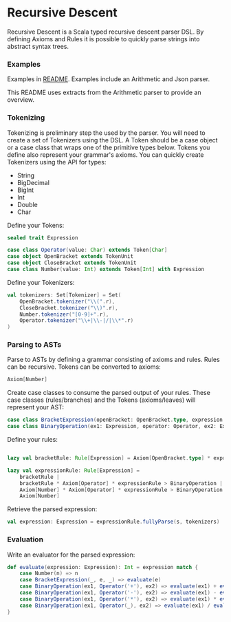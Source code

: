 # Recursive Descent

Recursive Descent is a Scala typed recursive descent parser DSL.
By defining Axioms and Rules it is possible to quickly parse strings into abstract syntax trees.

### Examples

Examples in [README](org.peterc.rdescent.examples).
Examples include an Arithmetic and Json parser.

This README uses extracts from the Arithmetic parser to provide an overview.

### Tokenizing

Tokenizing is preliminary step the used by the parser.
You will need to create a set of Tokenizers using the DSL.
A Token should be a case object or a case class that wraps one of the primitive types below.
Tokens you define also represent your grammar's axioms.
You can quickly create Tokenizers using the API for types:

* String
* BigDecimal
* BigInt
* Int
* Double
* Char

Define your Tokens:

```scala
sealed trait Expression

case class Operator(value: Char) extends Token[Char]
case object OpenBracket extends TokenUnit
case object CloseBracket extends TokenUnit
case class Number(value: Int) extends Token[Int] with Expression
```

Define your Tokenizers:

```scala
val tokenizers: Set[Tokenizer] = Set(
    OpenBracket.tokenizer("\\(".r),
    CloseBracket.tokenizer("\\)".r),
    Number.tokenizer("[0-9]+".r),
    Operator.tokenizer("\\+|\\-|/|\\*".r)
)
```

### Parsing to ASTs

Parse to ASTs by defining a grammar consisting of axioms and rules.
Rules can be recursive.
Tokens can be converted to axioms:

```scala
Axiom[Number]
```

Create case classes to consume the parsed output of your rules.
These case classes (rules/branches) and the Tokens (axioms/leaves) will represent your AST:

```scala
case class BracketExpression(openBracket: OpenBracket.type, expression: Expression, closeBracket: CloseBracket.type) extends Expression
case class BinaryOperation(ex1: Expression, operator: Operator, ex2: Expression) extends Expression
```

Define your rules:

```scala

lazy val bracketRule: Rule[Expression] = Axiom[OpenBracket.type] * expressionRule * Axiom[CloseBracket.type] > BracketExpression

lazy val expressionRule: Rule[Expression] =
    bracketRule |
    bracketRule * Axiom[Operator] * expressionRule > BinaryOperation |
    Axiom[Number] * Axiom[Operator] * expressionRule > BinaryOperation |
    Axiom[Number]
```

Retrieve the parsed expression:
```scala
val expression: Expression = expressionRule.fullyParse(s, tokenizers)
```

### Evaluation

Write an evaluator for the parsed expression:

```scala
def evaluate(expression: Expression): Int = expression match {
    case Number(n) => n
    case BracketExpression(_, e, _) => evaluate(e)
    case BinaryOperation(ex1, Operator('+'), ex2) => evaluate(ex1) + evaluate(ex2)
    case BinaryOperation(ex1, Operator('-'), ex2) => evaluate(ex1) - evaluate(ex2)
    case BinaryOperation(ex1, Operator('*'), ex2) => evaluate(ex1) * evaluate(ex2)
    case BinaryOperation(ex1, Operator(_), ex2) => evaluate(ex1) / evaluate(ex2)
}
```